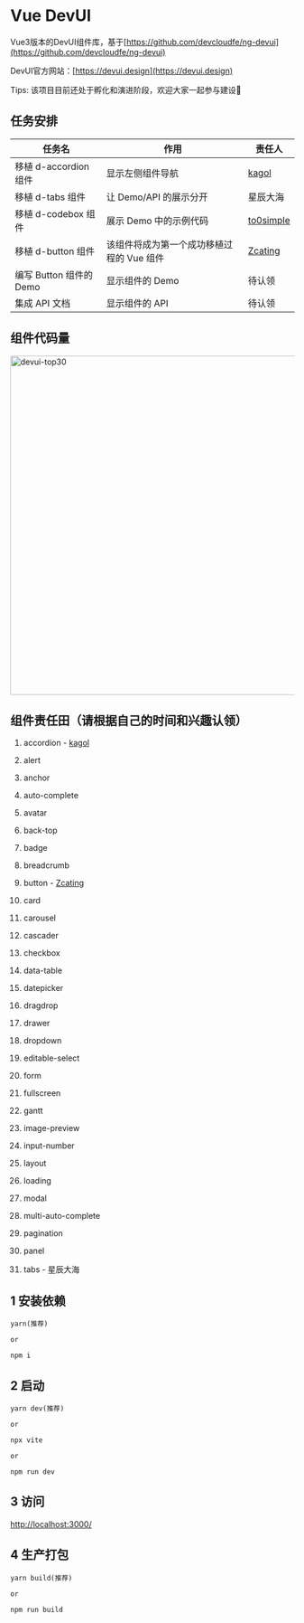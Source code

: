 # Vue DevUI

Vue3版本的DevUI组件库，基于[https://github.com/devcloudfe/ng-devui](https://github.com/devcloudfe/ng-devui)

DevUI官方网站：[https://devui.design](https://devui.design)

Tips: 该项目目前还处于孵化和演进阶段，欢迎大家一起参与建设🤝

## 任务安排

|任务名                 |作用                               |责任人|
|--                    |--                                 |--|
|移植 d-accordion 组件  |显示左侧组件导航                      |[kagol](https://github.com/kagol)|
|移植 d-tabs 组件       |让 Demo/API 的展示分开               |星辰大海|
|移植 d-codebox 组件    |展示 Demo 中的示例代码                |[to0simple](https://github.com/to0simple)|
|移植 d-button 组件     |该组件将成为第一个成功移植过程的 Vue 组件|[Zcating](https://github.com/Zcating)|
|编写 Button 组件的 Demo|显示组件的 Demo                      |待认领|
|集成 API 文档          |显示组件的 API                       |待认领|

## 组件代码量

<img width="600" alt="devui-top30" src="https://user-images.githubusercontent.com/9566362/109677915-1534a200-7bb5-11eb-869d-912d6e1a5fa6.png">

## 组件责任田（请根据自己的时间和兴趣认领）

1. accordion - [kagol](https://github.com/kagol)
1. alert
1. anchor
1. auto-complete
1. avatar
1. back-top
1. badge
1. breadcrumb
1. button - [Zcating](https://github.com/Zcating)
1. card

1. carousel
1. cascader
1. checkbox
1. data-table
1. datepicker
1. dragdrop
1. drawer
1. dropdown
1. editable-select
1. form


1. fullscreen
1. gantt
1. image-preview
1. input-number
1. layout
1. loading
1. modal
1. multi-auto-complete
1. pagination
1. panel

1. tabs - 星辰大海

## 1 安装依赖

```
yarn(推荐)

or

npm i
```

## 2 启动

```
yarn dev(推荐)

or

npx vite

or

npm run dev
```

## 3 访问

[http://localhost:3000/](http://localhost:3000/)

## 4 生产打包

```
yarn build(推荐)

or

npm run build
```
